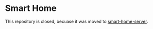 # Smart Home

This repository is closed, becuase it was moved to [smart-home-server](https://github.com/qjon/smart-home-server).
